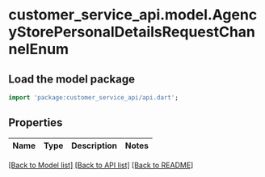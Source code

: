 # customer_service_api.model.AgencyStorePersonalDetailsRequestChannelEnum

## Load the model package
```dart
import 'package:customer_service_api/api.dart';
```

## Properties
Name | Type | Description | Notes
------------ | ------------- | ------------- | -------------

[[Back to Model list]](../README.md#documentation-for-models) [[Back to API list]](../README.md#documentation-for-api-endpoints) [[Back to README]](../README.md)


